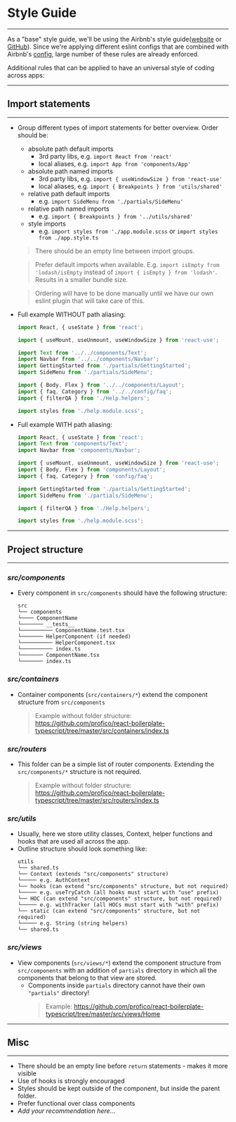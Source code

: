 # Style Guide

---

As a "base" style guide, we'll be using the Airbnb's style guide([website](https://airbnb.io/javascript/react) or [GitHub](https://github.com/airbnb/javascript)). Since we're applying different eslint configs that are combined with Airbnb's [config](https://yarnpkg.com/package/eslint-config-airbnb), large number of these rules are already enforced.

Additional rules that can be applied to have an universal style of coding across apps:

---

## Import statements

---

- Group different types of import statements for better overview.
  Order should be:

  - absolute path default imports
    - 3rd party libs, e.g. `import React from 'react'`
    - local aliases, e.g. `import App from 'components/App'`
  - absolute path named imports
    - 3rd party libs, e.g. `import { useWindowSize } from 'react-use'`
    - local aliases, e.g. `import { Breakpoints } from 'utils/shared'`
  - relative path default imports
    - e.g. `import SideMenu from './partials/SideMenu'`
  - relative path named imports
    - e.g. `import { Breakpoints } from '../utils/shared'`
  - style imports
    - e.g. `import styles from './app.module.scss` or `import styles from ./app.style.ts`

  > There should be an empty line between import groups.

  > Prefer default imports when available. E.g. `import isEmpty from 'lodash/isEmpty` instead of `import { isEmpty } from 'lodash'`. Results in a smaller bundle size.

  > Ordering will have to be done manually until we have our own eslint plugin that will take care of this.

- Full example WITHOUT path aliasing:

  ```javascript
  import React, { useState } from 'react';

  import { useMount, useUnmount, useWindowSize } from 'react-use';

  import Text from '../../components/Text';
  import Navbar from '../../components/Navbar';
  import GettingStarted from './partials/GettingStarted';
  import SideMenu from './partials/SideMenu';

  import { Body, Flex } from '../../components/Layout';
  import { faq, Category } from '../../config/faq';
  import { filterQA } from './Help.helpers';

  import styles from './help.module.scss';
  ```

- Full example WITH path aliasing:

  ```javascript
  import React, { useState } from 'react';
  import Text from 'components/Text';
  import Navbar from 'components/Navbar';

  import { useMount, useUnmount, useWindowSize } from 'react-use';
  import { Body, Flex } from 'components/Layout';
  import { faq, Category } from 'config/faq';

  import GettingStarted from './partials/GettingStarted';
  import SideMenu from './partials/SideMenu';

  import { filterQA } from './Help.helpers';

  import styles from './help.module.scss';
  ```

---

## Project structure

---

### _src/components_

- Every component in `src/components` should have the following structure:
  ```
  src
  └── components
  └──── ComponentName
  └─────── __tests__
  └────────── ComponentName.test.tsx
  └─────── HelperComponent (if needed)
  └────────── HelperComponent.tsx
  └────────── index.ts
  └─────── ComponentName.tsx
  └─────── index.ts
  ```

### _src/containers_

- Container components (`src/containers/*`) extend the component structure from `src/components`
  > Example without folder structure: https://github.com/profico/react-boilerplate-typescript/tree/master/src/containers/index.ts

### _src/routers_

- This folder can be a simple list of router components. Extending the `src/components/*` structure is not required.
  > Example without folder structure: https://github.com/profico/react-boilerplate-typescript/tree/master/src/routers/index.ts

### _src/utils_

- Usually, here we store utility classes, Context, helper functions and hooks that are used all across the app.
- Outline structure should look something like:
  ```
  utils
  └── shared.ts
  └── Context (extends "src/components" structure)
  └───── e.g. AuthContext
  └── hooks (can extend "src/components" structure, but not required)
  └───── e.g. useTryCatch (all hooks must start with "use" prefix)
  └── HOC (can extend "src/components" structure, but not required)
  └───── e.g. withTracker (all HOCs must start with "with" prefix)
  └── static (can extend "src/components" structure, but not required)
  └───── e.g. String (string helpers)
  └── shared.ts
  ```

### _src/views_

- View components (`src/views/*`) extend the component structure from `src/components` with an addition of `partials` directory in which all the components that belong to that view are stored.
  - Components inside `partials` directory cannot have their own `"partials"` directory!
    > Example: https://github.com/profico/react-boilerplate-typescript/tree/master/src/views/Home

---

## Misc

---

- There should be an empty line before `return` statements - makes it more visible
- Use of hooks is strongly encouraged
- Styles should be kept outside of the component, but inside the parent folder.
- Prefer functional over class components
- _Add your recommendation here_...
